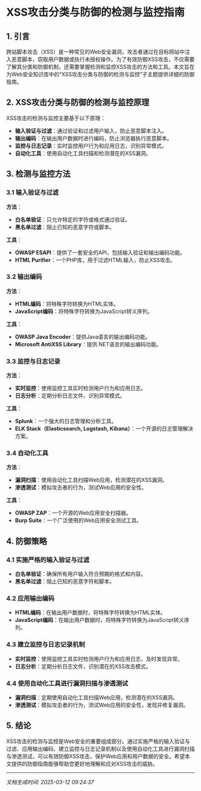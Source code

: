 # XSS攻击分类与防御的检测与监控指南

## 1. 引言

跨站脚本攻击（XSS）是一种常见的Web安全漏洞，攻击者通过在目标网站中注入恶意脚本，窃取用户数据或执行未授权操作。为了有效防御XSS攻击，不仅需要了解其分类和防御机制，还需要掌握检测和监控XSS攻击的方法和工具。本文旨在为Web安全知识库中的“XSS攻击分类与防御的检测与监控”子主题提供详细的防御指南。

## 2. XSS攻击分类与防御的检测与监控原理

XSS攻击的检测与监控主要基于以下原理：

- **输入验证与过滤**：通过验证和过滤用户输入，防止恶意脚本注入。
- **输出编码**：在输出用户数据时进行编码，防止浏览器执行恶意脚本。
- **监控与日志记录**：实时监控用户行为和应用日志，识别异常模式。
- **自动化工具**：使用自动化工具扫描和检测潜在的XSS漏洞。

## 3. 检测与监控方法

### 3.1 输入验证与过滤

**方法**：
- **白名单验证**：只允许特定的字符或格式通过验证。
- **黑名单过滤**：阻止已知的恶意字符或脚本。

**工具**：
- **OWASP ESAPI**：提供了一套安全的API，包括输入验证和输出编码功能。
- **HTML Purifier**：一个PHP库，用于过滤HTML输入，防止XSS攻击。

### 3.2 输出编码

**方法**：
- **HTML编码**：将特殊字符转换为HTML实体。
- **JavaScript编码**：将特殊字符转换为JavaScript转义序列。

**工具**：
- **OWASP Java Encoder**：提供Java语言的输出编码功能。
- **Microsoft AntiXSS Library**：提供.NET语言的输出编码功能。

### 3.3 监控与日志记录

**方法**：
- **实时监控**：使用监控工具实时检测用户行为和应用日志。
- **日志分析**：定期分析日志文件，识别异常模式。

**工具**：
- **Splunk**：一个强大的日志管理和分析工具。
- **ELK Stack（Elasticsearch, Logstash, Kibana）**：一个开源的日志管理解决方案。

### 3.4 自动化工具

**方法**：
- **漏洞扫描**：使用自动化工具扫描Web应用，检测潜在的XSS漏洞。
- **渗透测试**：模拟攻击者的行为，测试Web应用的安全性。

**工具**：
- **OWASP ZAP**：一个开源的Web应用安全扫描器。
- **Burp Suite**：一个广泛使用的Web应用安全测试工具。

## 4. 防御策略

### 4.1 实施严格的输入验证与过滤

- **白名单验证**：确保所有用户输入符合预期的格式和内容。
- **黑名单过滤**：阻止已知的恶意字符和脚本。

### 4.2 应用输出编码

- **HTML编码**：在输出用户数据时，将特殊字符转换为HTML实体。
- **JavaScript编码**：在输出用户数据时，将特殊字符转换为JavaScript转义序列。

### 4.3 建立监控与日志记录机制

- **实时监控**：使用监控工具实时检测用户行为和应用日志，及时发现异常。
- **日志分析**：定期分析日志文件，识别潜在的XSS攻击模式。

### 4.4 使用自动化工具进行漏洞扫描与渗透测试

- **漏洞扫描**：定期使用自动化工具扫描Web应用，检测潜在的XSS漏洞。
- **渗透测试**：模拟攻击者的行为，测试Web应用的安全性，发现并修复漏洞。

## 5. 结论

XSS攻击的检测与监控是Web安全的重要组成部分。通过实施严格的输入验证与过滤、应用输出编码、建立监控与日志记录机制以及使用自动化工具进行漏洞扫描与渗透测试，可以有效防御XSS攻击，保护Web应用和用户数据的安全。希望本文提供的防御指南能够帮助您更好地理解和应对XSS攻击的威胁。

---

*文档生成时间: 2025-03-12 09:24:37*
